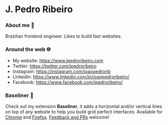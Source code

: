 # J. Pedro Ribeiro

### About me 👋
Brazilian frontend engineer. Likes to build fast websites. 

### Around the web 🌐
- My website: https://www.jpedroribeiro.com
- Twitter: https://twitter.com/jpedroribeiro
- Instagram: https://instagram.com/joaopedrorib
- LinkedIn: https://www.linkedin.com/in/joaopedroribeiro/
- Facebook: https://www.facebook.com/jpedroribeiro/

### Baseliner 📏
Check out my extension **Baseliner**, it adds a horizontal and/or vertical lines on top of any website to help you build grid perfect interfaces. Available for [Chrome](https://chrome.google.com/webstore/detail/baseliner/agoopbiflnjadjfbhimhlmcbgmdgldld) and [Firefox](https://addons.mozilla.org/en-GB/firefox/addon/baseliner-add-on/). [Feedback and PRs](https://github.com/jpedroribeiro/Baseliner) welcome!



<!--
**jpedroribeiro/jpedroribeiro** is a ✨ _special_ ✨ repository because its `README.md` (this file) appears on your GitHub profile.

Here are some ideas to get you started:

- 🔭 I’m currently working on ...
- 🌱 I’m currently learning ...
- 👯 I’m looking to collaborate on ...
- 🤔 I’m looking for help with ...
- 💬 Ask me about ...
- 📫 How to reach me: ...
- 😄 Pronouns: ...
- ⚡ Fun fact: ...
-->
